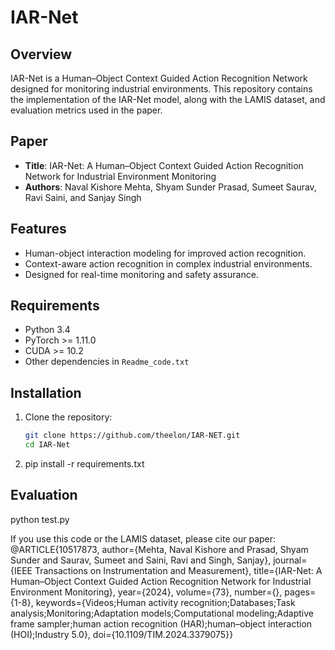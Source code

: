 # IAR-Net

## Overview
IAR-Net is a Human–Object Context Guided Action Recognition Network designed for monitoring industrial environments. This repository contains the implementation of the IAR-Net model, along with the LAMIS dataset,  and evaluation metrics used in the paper.

## Paper
- **Title**: IAR-Net: A Human–Object Context Guided Action Recognition Network for Industrial Environment Monitoring
- **Authors**: Naval Kishore Mehta, Shyam Sunder Prasad, Sumeet Saurav, Ravi Saini, and Sanjay Singh

## Features
- Human-object interaction modeling for improved action recognition.
- Context-aware action recognition in complex industrial environments.
- Designed for real-time monitoring and safety assurance.

## Requirements
- Python 3.4
- PyTorch >= 1.11.0
- CUDA >= 10.2
- Other dependencies in `Readme_code.txt`

## Installation
1. Clone the repository:
   ```bash
   git clone https://github.com/theelon/IAR-NET.git
   cd IAR-Net
2. pip install -r requirements.txt

## Evaluation
python test.py  

If you use this code or the LAMIS dataset, please cite our paper:
@ARTICLE{10517873,
  author={Mehta, Naval Kishore and Prasad, Shyam Sunder and Saurav, Sumeet and Saini, Ravi and Singh, Sanjay},
  journal={IEEE Transactions on Instrumentation and Measurement}, 
  title={IAR-Net: A Human–Object Context Guided Action Recognition Network for Industrial Environment Monitoring}, 
  year={2024},
  volume={73},
  number={},
  pages={1-8},
  keywords={Videos;Human activity recognition;Databases;Task analysis;Monitoring;Adaptation models;Computational modeling;Adaptive frame sampler;human action recognition (HAR);human–object interaction (HOI);Industry 5.0},
  doi={10.1109/TIM.2024.3379075}}

